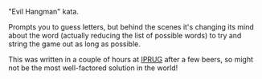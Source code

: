 "Evil Hangman" kata.

Prompts you to guess letters, but behind the scenes it's changing its mind
about the word (actually reducing the list of possible words) to try and string
the game out as long as possible.

This was written in a couple of hours at
[IPRUG](http://iprug.org/2014/02/04/evil-hangman/) after a few beers, so might
not be the most well-factored solution in the world!
